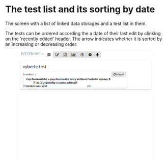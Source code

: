 # The test list and its sorting by date

The screen with a list of linked data storages and a test list in them.

The tests can be ordered according the a date of their last edit by clinking on the 'recently edited' header. The arrow indicates whether it is sorted by an increasing or decreasing order.

<figure><img src="../../.gitbook/assets/yn1jsdrcga.gif" alt=""><figcaption></figcaption></figure>
